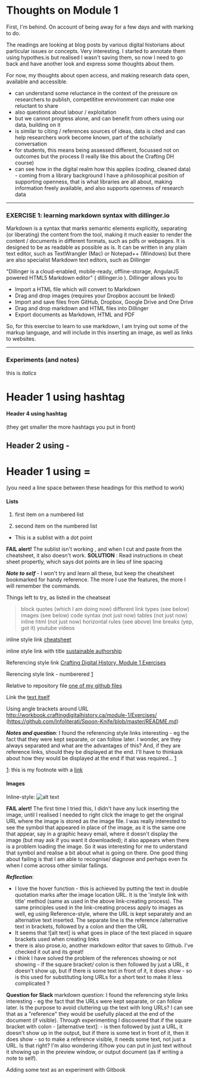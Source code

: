 # Thoughts on Module 1 

First, I'm behind. On account of being away for a few days and with marking to do. 

The readings are looking at blog posts by various digital historians about particular issues or concepts.  Very interesting.  I started to annotate them using hypothes.is but realised I wasn't saving them, so now I need to go back and have another look and express some thoughts about them.  

For now, my thoughts about open access, and making research data open, available and accessible. 
- can understand some reluctance in the context of the pressure on researchers to publish, competititve ennvironment can make one reluctant to share
- also questions about labour / exploitation 
- but we cannot progress alone, and can benefit from others using our data, building on it 
- is similar to citing / references sources of ideas, data is cited and can help researchers work become known, part of the scholarly conversation
- for students, this means being assessed different, focussed not on outcomes but the process (I really like this about the Crafting DH course)
- can see how in the digital realm how this applies (coding, cleaned data) - coming from a library background I have a philosophical position of supporting openness, that is what libraries are all about, making information freely available, and also supports openness of research data
---

### EXERCISE 1: learning markdown syntax with dillinger.io

Markdown is a syntax that marks semantic elements explicitly, separating (or liberating) the content from the tool, making it much easier to render the content / documents in different formats, such as pdfs or webpages. It is designed to be as readable as possible as is.   It can be written in any plain text editor, such as TextWrangler (Mac) or Notepad++ (Windows) but there are also specialist Markdown text editors, such as Dillinger

"Dillinger is a cloud-enabled, mobile-ready, offline-storage, AngularJS powered HTML5 Markdown editor" ( dillinger.io ). Dillinger allows you to 

  - Import a HTML file which will convert to Markdown
  - Drag and drop images (requires your Dropbox account be linked)
  - Import and save files from GitHub, Dropbox, Google Drive and One Drive
  - Drag and drop markdown and HTML files into Dillinger
  - Export documents as Markdown, HTML and PDF

So, for this exercise to learn to use markdown, I am trying out some of the markup language, and will include in this inserting an image, as well as links to websites. 

------

### Experiments (and notes)

this is *italics*
# Header 1 using hashtag
#### Header 4 using hashtag
(they get smaller the more hashtags you put in front)

Header 2 using -
----
Header 1 using =
===
(you need a line space between these headings for this method to work)

#### Lists 
1. first item on a numbered list

2. second item on the numbered list 
* This is a sublist with a dot point 

**FAIL alert!**  The sublist isn't working , and when I cut and paste from the cheatsheet, it also doesn't work. 
**SOLUTION** :  Read instructions in cheat sheet propertly, which says dot points are in lieu of line spacing

**_Note to self_** - I won't try and learn all these, but keep the cheatsheet bookmarked for handy reference.  The more I use the features, the more I will remember the commands. 

Things left to try, as listed in the cheatseat  
> block quotes (which I am doing now)
> different link types (see below)
> images (see below)
> code syntax (not just now)
> tables (not just now)
> inline html (not just now)
> horizontal rules (see above)
> line breaks (yep, got it)
> youtube videos 

inline style link [cheatsheet](https://github.com/adam-p/markdown-here/wiki/Markdown-Cheatsheet)

inline style link with title [sustainable authorship](https://programminghistorian.org/lessons/sustainable-authorship-in-plain-text-using-pandoc-and-markdown "plain text using pandoc and markdown")

Referencing style link [Crafting Digital History, Module 1 Exercises]

Rerencing style link - numberered [1]

Relative to repository file [one of my github files](https://github.com/Infoliterati/Spoon-Knife/blob/master/README.md)

Link the [text itself]

Using angle brackets around URL <http://workbook.craftingdigitalhistory.ca/module-1/Exercises/>
(https://github.com/Infoliterati/Spoon-Knife/blob/master/README.md)

[Crafting Digital History, Module 1 Exercises]: http://workbook.craftingdigitalhistory.ca/module-1/Exercises/
[1]: http://workbook.craftingdigitalhistory.ca/module-1/Exercises/

[text itself]: http://workbook.craftingdigitalhistory.ca/module-1/Exercises/

**_Notes and question_**:
I found the referencing style links interesting - eg the fact that they were kept separate, or can follow later.  I wonder, are they always separated and what are the advantages of this? And, if they are reference links, should they be displayed at the end.  I'll have to thinkask about how they would be displayed at the end if that was required... [1]

[1]: this is my footnote with a [link](https://infoliterati.com)


#### Images

Inline-style: 
![alt text](https://cdn.pixabay.com/photo/2016/11/03/15/41/vintage-1794705_960_720.jpg "Mad Hatter's tea party")
 
**FAIL alert!**  The first time I tried this, I didn't have any luck inserting the image, until I realised I needed to right click the image to get the original URL where the image is stored as the image file.  I was really interested to see the symbol that appeared in place of the image, as it is the same one that appear, say in a graphic heavy email, where it doesn't display the image (but may ask if you want it downloaded); it also appears when there is a problem loading the image. So it was interesting for me to understand that symbol and realise a bit about what is going on there. One good thing about failing is that I am able to recognise/ diagnose and perhaps even fix when I come across other similar failings.

**_Reflection_**:  
- I love the hover function - this is achieved by putting the text in double quotation marks after the image location URL.  It is the 'instyle link with title' method (same as used in the above link-creating process). The same principles used in the link-creating process apply to images as well, eg using Reference-style, where the URL is kept separately and an alternative text inserted. The separate line is the reference /alternative text in brackets, followed by a colon and then the URL    
- It seems that  ![alt text] is what goes in place of the text placed in square brackets used when creating links
- there is also prose.io, another markdown editor that saves to Github. I've checked it out and its great!
- i think I have solved the problem of the references showing or not showing - if the square bracket/ colon is then followed by just a URL, it doesn't show up, but if there is some text in front of it, it does show - so is this used for substituting long URLs for a short text to make it less complicated ?
 
**Question for Slack**
markdown question:  I found the referencing style links interesting - eg the fact that the URLs were kept separate, or can follow later. Is the purpose to avoid cluttering up the text with long URLs?  I can see that as a "reference" they would be usefully placed at the end of the document (if visible). Through experimenting I discovered that if the square bracket with colon - [alternative text]: -  is then followed by just a URL, it doesn't show up in the output, but if there is some text in front of it, then it does show - so to make a reference visible, it needs some text, not just a URL. Is that right?  I'm also wondering if/how you can put in just text without it showing up in the preview window, or output document (as if writing a note to self).

Adding some text as an experiment with Gitbook

 

 








 

 
 


 


